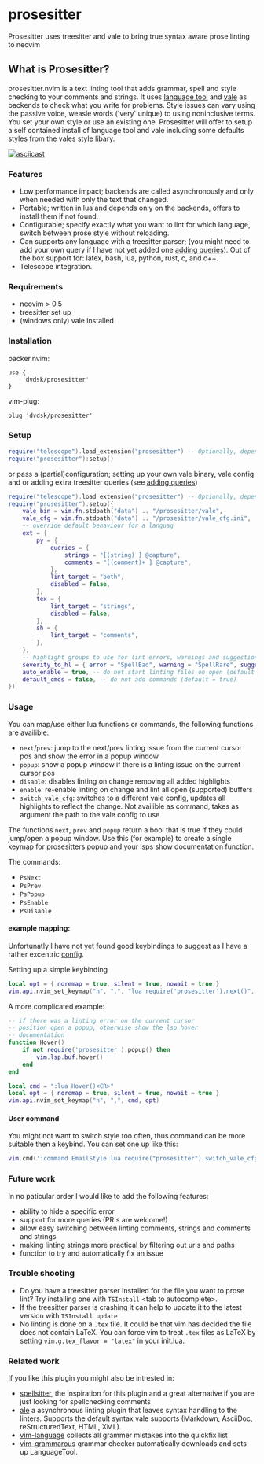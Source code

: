 # prosesitter

Prosesitter uses treesitter and vale to bring true syntax aware prose linting to neovim

## What is Prosesitter?
prosesitter.nvim is a text linting tool that adds grammar, spell and style checking to your comments and strings. It uses [language tool](https://github.com/languagetool-org/languagetool) and [vale](https://github.com/errata-ai/vale) as backends to check what you write for problems. Style issues can vary using the passive voice, weasle words ('very' unique) to using noninclusive terms. You  set your own style or use an existing one. Prosesitter will offer to setup a self contained install of language tool and vale including some defaults styles from the vales [style libary](https://github.com/errata-ai/styles). 

[![asciicast](https://asciinema.org/a/2AEBoLsLD2W6mNYjh0mMXUVWG.svg)](https://asciinema.org/a/2AEBoLsLD2W6mNYjh0mMXUVWG?speed=2)

### Features
 - Low performance impact; backends are called asynchronously and only when needed with only the text that changed.
 - Portable; written in lua and depends only on the backends, offers to install them if not found.
 - Configurable; specify exactly what you want to lint for which language, switch between prose style without reloading.
 - Can supports any language with a treesitter parser; (you might need to add your own query if I have not yet added one [adding queries](adding_queries.md)). Out of the box support for: latex, bash, lua, python, rust, c, and c++.
 - Telescope integration.

### Requirements
 - neovim > 0.5
 - treesitter set up
 - (windows only) vale installed

### Installation

packer.nvim:
```
use {
	'dvdsk/prosesitter'
}
```
vim-plug:
```
plug 'dvdsk/prosesitter'
```

### Setup
```lua
require("telescope").load_extension("prosesitter") -- Optionally, depends on telescope.nvim
require("prosesitter"):setup()
```

or pass a (partial)configuration; setting up your own vale binary, vale config and or adding extra treesitter queries (see [adding queries](adding_queries.md))
```lua
require("telescope").load_extension("prosesitter") -- Optionally, depends on telescope.nvim
require("prosesitter"):setup({
	vale_bin = vim.fn.stdpath("data") .. "/prosesitter/vale",
	vale_cfg = vim.fn.stdpath("data") .. "/prosesitter/vale_cfg.ini",
	-- override default behaviour for a languag
	ext = {
		py = {
			queries = {
				strings = "[(string) ] @capture",
				comments = "[(comment)+ ] @capture",
			},
			lint_target = "both",
			disabled = false,
		},
		tex = {
			lint_target = "strings",
			disabled = false,
		},
		sh = {
			lint_target = "comments",
		},
	},
	-- highlight groups to use for lint errors, warnings and suggestions
	severity_to_hl = { error = "SpellBad", warning = "SpellRare", suggestion = "SpellCap" },
	auto_enable = true, -- do not start linting files on open (default = true)
	default_cmds = false, -- do not add commands (default = true)
})
```

### Usage
You can map/use either lua functions or commands, the following functions are availible:

 - `next`/`prev`: jump to the next/prev linting issue from the current cursor pos and show the error in a popup window
 - `popup`: show a popup window if there is a linting issue on the current cursor pos
 - `disable`: disables linting on change removing all added highlights 
 - `enable`: re-enable linting on change and lint all open (supported) buffers
 - `switch_vale_cfg`: switches to a different vale config, updates all highlights to reflect the change. Not availible as command, takes as argument the path to the vale config to use

 The functions `next`, `prev` and `popup` return a bool that is true if they could jump/open a popup window. Use this (for example) to create a single keymap for prosesitters popup and your lsps show documentation function.

The commands:
 - `PsNext`
 - `PsPrev`
 - `PsPopup`
 - `PsEnable`
 - `PsDisable`

#### example mapping:
Unfortunatly I have not yet found good keybindings to suggest as I have a rather excentric [config](https://github.com/dvdsk/new-linux-setup/tree/master/vim).

Setting up a simple keybinding
```lua
local opt = { noremap = true, silent = true, nowait = true }
vim.api.nvim_set_keymap("n", ",", "lua require('prosesitter').next()", opt)
```

A more complicated example:
```lua
-- if there was a linting error on the current cursor
-- position open a popup, otherwise show the lsp hover 
-- documentation
function Hover()
	if not require('prosesitter').popup() then
		vim.lsp.buf.hover()
	end
end

local cmd = ":lua Hover()<CR>"
local opt = { noremap = true, silent = true, nowait = true }
vim.api.nvim_set_keymap("n", ",", cmd, opt)
```

#### User command
You might not want to switch style too often, thus command can be more suitable then a keybind. You can set one up like this:
```lua
vim.cmd(':command EmailStyle lua require("prosesitter").switch_vale_cfg("~/Documents/vale_mail.ini")')
```

### Future work
In no paticular order I would like to add the following features:

 - ability to hide a specific error
 - support for more queries (PR's are welcome!)
 - allow easy switching between linting comments, strings and comments and strings
 - making linting strings more practical by filtering out urls and paths
 - function to try and automatically fix an issue

### Trouble shooting
 - Do you have a treesitter parser installed for the file you want to prose lint? Try installing one with `TSInstall` \<tab to autocomplete\>.
 - If the treesitter parser is crashing it can help to update it to the latest version with `TSInstall update`
 - No linting is done on a `.tex` file. It could be that vim has decided the file does not contain LaTeX. You can force vim to treat `.tex` files as LaTeX by setting `vim.g.tex_flavor = "latex"` in your init.lua.

### Related work
If you like this plugin you might also be intrested in:

 - [spellsitter](https://github.com/lewis6991/spellsitter.nvim), the inspiration for this plugin and a great alternative if you are just looking for spellchecking comments
 - [ale](https://github.com/dense-analysis/ale) a asynchronous linting plugin that leaves syntax handling to the linters. Supports the default syntax vale supports (Markdown, AsciiDoc, reStructuredText, HTML, XML).
 - [vim-language](https://github.com/Konfekt/vim-langtool) collects all grammer mistakes into the quickfix list
 - [vim-grammarous](https://github.com/rhysd/vim-grammarous) grammar checker automatically downloads and sets up LanguageTool.
